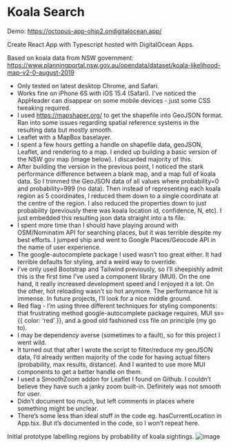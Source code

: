 # Koala Search

Demo: https://octopus-app-ohip2.ondigitalocean.app/

Create React App with Typescript hosted with DigitalOcean Apps.

Based on koala data from NSW government: https://www.planningportal.nsw.gov.au/opendata/dataset/koala-likelihood-map-v2-0-august-2019

- Only tested on latest desktop Chrome, and Safari.
- Works fine on iPhone 6S with iOS 15.4 (Safari). I've noticed the AppHeader can disappear on some mobile devices - just some CSS tweaking required.
- I used https://mapshaper.org/ to get the shapefile into GeoJSON format. Ran into some issues regarding spatial reference systems in the resulting data but mostly smooth.
- Leaflet with a MapBox baselayer.
- I spent a few hours getting a handle on shapefile data, geoJSON, Leaflet, and rendering to a map. I ended up building a basic version of the NSW gov map (image below). I discarded majority of this.
- After building the version in the previous point, I noticed the stark performance difference between a blank map, and a map full of koala data. So I trimmed the GeoJSON data of all values where probability=0 and probability=999 (no data). Then instead of representing each koala region as 5 coordinates, I reduced them down to a single coordinate at the centre of the region. I also reduced the properties down to just probability (previously there was koala location id, confidence, N, etc). I just embedded this resulting json data straight into a ts file.
- I spent more time than I should have playing around with OSM/Nominatim API for searching places, but it was terrible despite my best efforts. I jumped ship and went to Google Places/Geocode API in the name of user experience.
- The google-autocomplete package I used wasn’t too great either. It had terrible defaults for styling, and a weird way to override.
- I’ve only used Bootstrap and Tailwind previously, so I’ll sheepishly admit this is the first time I’ve used a component library (MUI). On the one hand, it really increased development speed and I enjoyed it a lot. On the other, hot reloading wasn’t so hot anymore. The performance hit is immense. In future projects, I’ll look for a nice middle ground.
- Red flag - I’m using three different techniques for styling components: that frustrating method google-autocomplete package requires, MUI sx={{ color: ‘red’ }}, and a good old fashioned css file on principle (my go to). 
- I may be dependency averse (sometimes to a fault), so for this project I went wild.
- It turned out that after I wrote the script to filter/reduce my geoJSON data, I’d already written majority of the code for having actual filters (probability, max results, distance). And I wanted to use more MUI components to get a better handle on them.
- I used a SmoothZoom addon for Leaflet I found on Github. I couldn’t believe they have such a janky zoom built-in. Definitely was not smooth for user.
- Didn’t document too much, but left comments in places where something might be unclear. 
- There’s some less than ideal stuff in the code eg. hasCurrentLocation in App.tsx. But it’s documented in the code, so I won’t repeat here. 

Initial prototype labelling regions by probability of koala sightings.
![image](https://user-images.githubusercontent.com/12858317/185525102-9d5ee567-8b54-422e-9636-313ecb65759a.png)

